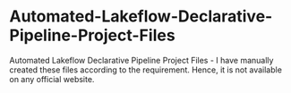 # Automated-Lakeflow-Declarative-Pipeline-Project-Files
Automated Lakeflow Declarative Pipeline Project Files -
I have manually created these files according to the requirement. Hence, it is not available on any official website.
